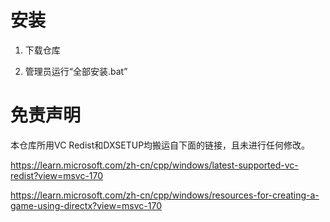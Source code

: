 # 安装
1. 下载仓库

2. 管理员运行“全部安装.bat”


# 免责声明
本仓库所用VC Redist和DXSETUP均搬运自下面的链接，且未进行任何修改。

https://learn.microsoft.com/zh-cn/cpp/windows/latest-supported-vc-redist?view=msvc-170

https://learn.microsoft.com/zh-cn/cpp/windows/resources-for-creating-a-game-using-directx?view=msvc-170
